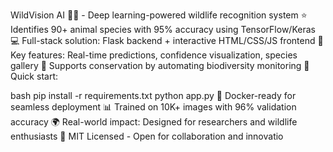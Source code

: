 WildVision AI 🐘🦁 - Deep learning-powered wildlife recognition system
⭐ Identifies 90+ animal species with 95% accuracy using TensorFlow/Keras
💻 Full-stack solution: Flask backend + interactive HTML/CSS/JS frontend
🎯 Key features: Real-time predictions, confidence visualization, species gallery
🌱 Supports conservation by automating biodiversity monitoring
🚀 Quick start:

bash
pip install -r requirements.txt
python app.py
🐳 Docker-ready for seamless deployment
📊 Trained on 10K+ images with 96% validation accuracy
🌍 Real-world impact: Designed for researchers and wildlife enthusiasts
📜 MIT Licensed - Open for collaboration and innovatio

